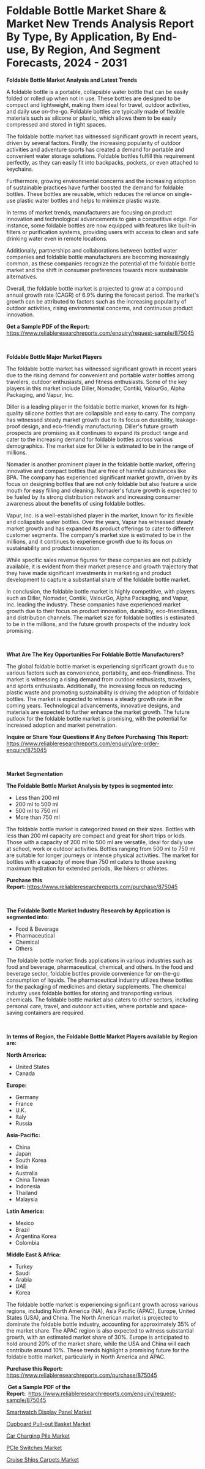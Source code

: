 <p><h1>Foldable Bottle Market Share & Market New Trends Analysis Report By Type, By Application, By End-use, By Region, And Segment Forecasts, 2024 - 2031</h1></p><p><strong>Foldable Bottle Market Analysis and Latest Trends</strong></p>
<p><p>A foldable bottle is a portable, collapsible water bottle that can be easily folded or rolled up when not in use. These bottles are designed to be compact and lightweight, making them ideal for travel, outdoor activities, and daily use on-the-go. Foldable bottles are typically made of flexible materials such as silicone or plastic, which allows them to be easily compressed and stored in tight spaces.</p><p>The foldable bottle market has witnessed significant growth in recent years, driven by several factors. Firstly, the increasing popularity of outdoor activities and adventure sports has created a demand for portable and convenient water storage solutions. Foldable bottles fulfill this requirement perfectly, as they can easily fit into backpacks, pockets, or even attached to keychains.</p><p>Furthermore, growing environmental concerns and the increasing adoption of sustainable practices have further boosted the demand for foldable bottles. These bottles are reusable, which reduces the reliance on single-use plastic water bottles and helps to minimize plastic waste.</p><p>In terms of market trends, manufacturers are focusing on product innovation and technological advancements to gain a competitive edge. For instance, some foldable bottles are now equipped with features like built-in filters or purification systems, providing users with access to clean and safe drinking water even in remote locations.</p><p>Additionally, partnerships and collaborations between bottled water companies and foldable bottle manufacturers are becoming increasingly common, as these companies recognize the potential of the foldable bottle market and the shift in consumer preferences towards more sustainable alternatives.</p><p>Overall, the foldable bottle market is projected to grow at a compound annual growth rate (CAGR) of 6.9% during the forecast period. The market's growth can be attributed to factors such as the increasing popularity of outdoor activities, rising environmental concerns, and continuous product innovation.</p></p>
<p><strong>Get a Sample PDF of the Report:&nbsp;</strong> <a href="https://www.reliableresearchreports.com/enquiry/request-sample/875045">https://www.reliableresearchreports.com/enquiry/request-sample/875045</a></p>
<p>&nbsp;</p>
<p><strong>Foldable Bottle Major Market Players</strong></p>
<p><p>The foldable bottle market has witnessed significant growth in recent years due to the rising demand for convenient and portable water bottles among travelers, outdoor enthusiasts, and fitness enthusiasts. Some of the key players in this market include Diller, Nomader, Contiki, ValourGo, Alpha Packaging, and Vapur, Inc.</p><p>Diller is a leading player in the foldable bottle market, known for its high-quality silicone bottles that are collapsible and easy to carry. The company has witnessed steady market growth due to its focus on durability, leakage-proof design, and eco-friendly manufacturing. Diller's future growth prospects are promising as it continues to expand its product range and cater to the increasing demand for foldable bottles across various demographics. The market size for Diller is estimated to be in the range of millions.</p><p>Nomader is another prominent player in the foldable bottle market, offering innovative and compact bottles that are free of harmful substances like BPA. The company has experienced significant market growth, driven by its focus on designing bottles that are not only foldable but also feature a wide mouth for easy filling and cleaning. Nomader's future growth is expected to be fueled by its strong distribution network and increasing consumer awareness about the benefits of using foldable bottles.</p><p>Vapur, Inc. is a well-established player in the market, known for its flexible and collapsible water bottles. Over the years, Vapur has witnessed steady market growth and has expanded its product offerings to cater to different customer segments. The company's market size is estimated to be in the millions, and it continues to experience growth due to its focus on sustainability and product innovation.</p><p>While specific sales revenue figures for these companies are not publicly available, it is evident from their market presence and growth trajectory that they have made significant investments in marketing and product development to capture a substantial share of the foldable bottle market.</p><p>In conclusion, the foldable bottle market is highly competitive, with players such as Diller, Nomader, Contiki, ValourGo, Alpha Packaging, and Vapur, Inc. leading the industry. These companies have experienced market growth due to their focus on product innovation, durability, eco-friendliness, and distribution channels. The market size for foldable bottles is estimated to be in the millions, and the future growth prospects of the industry look promising.</p></p>
<p>&nbsp;</p>
<p><strong>What Are The Key Opportunities For Foldable Bottle Manufacturers?</strong></p>
<p><p>The global foldable bottle market is experiencing significant growth due to various factors such as convenience, portability, and eco-friendliness. The market is witnessing a rising demand from outdoor enthusiasts, travelers, and sports enthusiasts. Additionally, the increasing focus on reducing plastic waste and promoting sustainability is driving the adoption of foldable bottles. The market is expected to witness a steady growth rate in the coming years. Technological advancements, innovative designs, and materials are expected to further enhance the market growth. The future outlook for the foldable bottle market is promising, with the potential for increased adoption and market penetration.</p></p>
<p><strong>Inquire or Share Your Questions If Any Before Purchasing This Report:</strong> <a href="https://www.reliableresearchreports.com/enquiry/pre-order-enquiry/875045">https://www.reliableresearchreports.com/enquiry/pre-order-enquiry/875045</a></p>
<p>&nbsp;</p>
<p><strong>Market Segmentation</strong></p>
<p><strong>The Foldable Bottle Market Analysis by types is segmented into:</strong></p>
<p><ul><li>Less than 200 ml</li><li>200 ml to 500 ml</li><li>500 ml to 750 ml</li><li>More than 750 ml</li></ul></p>
<p><p>The foldable bottle market is categorized based on their sizes. Bottles with less than 200 ml capacity are compact and great for short trips or kids. Those with a capacity of 200 ml to 500 ml are versatile, ideal for daily use at school, work or outdoor activities. Bottles ranging from 500 ml to 750 ml are suitable for longer journeys or intense physical activities. The market for bottles with a capacity of more than 750 ml caters to those seeking maximum hydration for extended periods, like hikers or athletes.</p></p>
<p><strong>Purchase this Report:&nbsp;</strong><a href="https://www.reliableresearchreports.com/purchase/875045">https://www.reliableresearchreports.com/purchase/875045</a></p>
<p>&nbsp;</p>
<p><strong>The Foldable Bottle Market Industry Research by Application is segmented into:</strong></p>
<p><ul><li>Food & Beverage</li><li>Pharmaceutical</li><li>Chemical</li><li>Others</li></ul></p>
<p><p>The foldable bottle market finds applications in various industries such as food and beverage, pharmaceutical, chemical, and others. In the food and beverage sector, foldable bottles provide convenience for on-the-go consumption of liquids. The pharmaceutical industry utilizes these bottles for the packaging of medicines and dietary supplements. The chemical industry uses foldable bottles for storing and transporting various chemicals. The foldable bottle market also caters to other sectors, including personal care, travel, and outdoor activities, where portable and space-saving containers are required.</p></p>
<p>&nbsp;</p>
<p><strong>In terms of Region, the Foldable Bottle Market Players available by Region are:</strong></p>
<p>
    <p> <strong> North America: </strong>
        <ul>
            <li>United States</li>
            <li>Canada</li>
        </ul>
        </p> 
    <p> <strong> Europe: </strong>
        <ul>
            <li>Germany</li>
            <li>France</li>
            <li>U.K.</li>
            <li>Italy</li>
            <li>Russia</li>
        </ul>
        </p> 
    <p> <strong> Asia-Pacific: </strong>
        <ul>
            <li>China</li>
            <li>Japan</li>
            <li>South Korea</li>
            <li>India</li>
            <li>Australia</li>
            <li>China Taiwan</li>
            <li>Indonesia</li>
            <li>Thailand</li>
            <li>Malaysia</li>
        </ul>
        </p> 
    <p> <strong> Latin America: </strong>
        <ul>
            <li>Mexico</li>
            <li>Brazil</li>
            <li>Argentina Korea</li>
            <li>Colombia</li>
        </ul>
        </p> 
    <p> <strong> Middle East & Africa: </strong>
        <ul>
            <li>Turkey</li>
            <li>Saudi</li>
            <li>Arabia</li>
            <li>UAE</li>
            <li>Korea</li>
        </ul>
    </p>
    </p>
<p><p>The foldable bottle market is experiencing significant growth across various regions, including North America (NA), Asia Pacific (APAC), Europe, United States (USA), and China. The North American market is projected to dominate the foldable bottle industry, accounting for approximately 35% of the market share. The APAC region is also expected to witness substantial growth, with an estimated market share of 30%. Europe is anticipated to hold around 20% of the market share, while the USA and China will each contribute around 10%. These trends highlight a promising future for the foldable bottle market, particularly in North America and APAC.</p></p>
<p><strong>Purchase this Report: </strong><a href="https://www.reliableresearchreports.com/purchase/875045">https://www.reliableresearchreports.com/purchase/875045</a></p>
<p>&nbsp;<strong>Get a Sample PDF of the Report:&nbsp;&nbsp;</strong><a href="https://www.reliableresearchreports.com/enquiry/request-sample/875045">https://www.reliableresearchreports.com/enquiry/request-sample/875045</a></p>
<p><strong></strong></p>
<p><p><a href="https://medium.com/p/6f303e4a6ab1/edit">Smartwatch Display Panel Market</a></p><p><a href="https://github.com/cecuraprangm/Market-Research-Report-List-1/blob/main/cupboard-pull-out-basket-market.md">Cupboard Pull-out Basket Market</a></p><p><a href="https://medium.com/p/b01455232c66/edit">Car Charging Pile Market</a></p><p><a href="https://medium.com/p/dc2da0f2f070/edit">PCIe Switches Market</a></p><p><a href="https://github.com/joannagoyvaerts/Market-Research-Report-List-1/blob/main/cruise-ships-carpets-market.md">Cruise Ships Carpets Market</a></p></p>